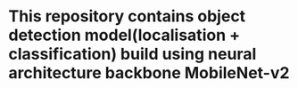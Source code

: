 # This repository contains object detection model(localisation + classification) build using neural architecture backbone MobileNet-v2
